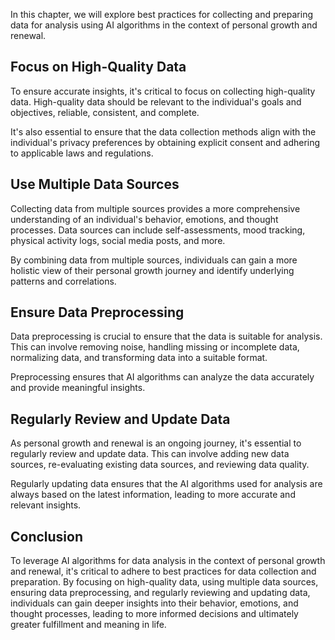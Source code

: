 

In this chapter, we will explore best practices for collecting and preparing data for analysis using AI algorithms in the context of personal growth and renewal.

Focus on High-Quality Data
--------------------------

To ensure accurate insights, it's critical to focus on collecting high-quality data. High-quality data should be relevant to the individual's goals and objectives, reliable, consistent, and complete.

It's also essential to ensure that the data collection methods align with the individual's privacy preferences by obtaining explicit consent and adhering to applicable laws and regulations.

Use Multiple Data Sources
-------------------------

Collecting data from multiple sources provides a more comprehensive understanding of an individual's behavior, emotions, and thought processes. Data sources can include self-assessments, mood tracking, physical activity logs, social media posts, and more.

By combining data from multiple sources, individuals can gain a more holistic view of their personal growth journey and identify underlying patterns and correlations.

Ensure Data Preprocessing
-------------------------

Data preprocessing is crucial to ensure that the data is suitable for analysis. This can involve removing noise, handling missing or incomplete data, normalizing data, and transforming data into a suitable format.

Preprocessing ensures that AI algorithms can analyze the data accurately and provide meaningful insights.

Regularly Review and Update Data
--------------------------------

As personal growth and renewal is an ongoing journey, it's essential to regularly review and update data. This can involve adding new data sources, re-evaluating existing data sources, and reviewing data quality.

Regularly updating data ensures that the AI algorithms used for analysis are always based on the latest information, leading to more accurate and relevant insights.

Conclusion
----------

To leverage AI algorithms for data analysis in the context of personal growth and renewal, it's critical to adhere to best practices for data collection and preparation. By focusing on high-quality data, using multiple data sources, ensuring data preprocessing, and regularly reviewing and updating data, individuals can gain deeper insights into their behavior, emotions, and thought processes, leading to more informed decisions and ultimately greater fulfillment and meaning in life.

